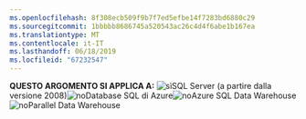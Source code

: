 ```yaml
---
ms.openlocfilehash: 8f308ecb509f9b7f7ed5efbe14f7283bd6880c29
ms.sourcegitcommit: 1bbbbb8686745a520543ac26c4d4f6abe1b167ea
ms.translationtype: MT
ms.contentlocale: it-IT
ms.lasthandoff: 06/18/2019
ms.locfileid: "67232547"
---
```

<Token>**QUESTO ARGOMENTO SI APPLICA A:** ![sì](media/yes.png)SQL Server (a partire dalla versione 2008)![no](media/no.png)Database SQL di Azure![no](media/no.png)Azure SQL Data Warehouse ![no](media/no.png)Parallel Data Warehouse </Token>
